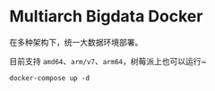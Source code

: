 # Multiarch Bigdata Docker

在多种架构下，统一大数据环境部署。

目前支持 `amd64`、`arm/v7`、`arm64`，树莓派上也可以运行~

```shell script
docker-compose up -d
```
